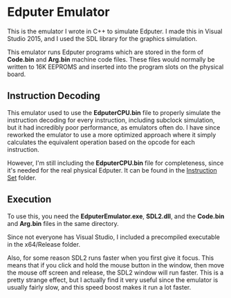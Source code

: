 # Edputer Emulator

This is the emulator I wrote in C++ to simulate Edputer. I made this in Visual Studio 2015, and I used the SDL library for the graphics simulation.

This emulator runs Edputer programs which are stored in the form of **Code.bin** and **Arg.bin** machine code files. These files would normally be written to 16K EEPROMS and inserted into the program slots on the physical board.

## Instruction Decoding

This emulator used to use the **EdputerCPU.bin** file to properly simulate the instruction decoding for every instruction, including subclock simulation, but it had incredibly poor performance, as emulators often do. I have since reworked the emulator to use a more optimized approach where it simply calculates the equivalent operation based on the opcode for each instruction. 

However, I'm still including the **EdputerCPU.bin** file for completeness, since it's needed for the real physical Edputer. It can be found in the [Instruction Set](../Instruction%20Set/) folder.


## Execution

To use this, you need the **EdputerEmulator.exe**, **SDL2.dll**, and the **Code.bin** and **Arg.bin** files in the same directory.

Since not everyone has Visual Studio, I included a precompiled executable in the x64/Release folder.

Also, for some reason SDL2 runs faster when you first give it focus. This means that if you click and hold the mouse button in the window, then move the mouse off screen and release, the SDL2 window will run faster. This is a pretty strange effect, but I actually find it very useful since the emulator is usually fairly slow, and this speed boost makes it run a lot faster.